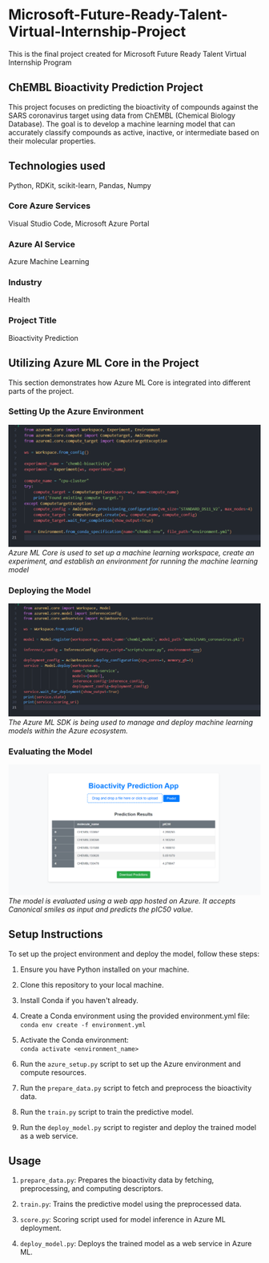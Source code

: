 # Microsoft-Future-Ready-Talent-Virtual-Internship-Project

This is the final project created for Microsoft Future Ready Talent Virtual Internship Program

## ChEMBL Bioactivity Prediction Project

This project focuses on predicting the bioactivity of compounds against the SARS coronavirus target using data from ChEMBL (Chemical Biology Database). The goal is to develop a machine learning model that can accurately classify compounds as active, inactive, or intermediate based on their molecular properties.

## Technologies used
Python, RDKit, scikit-learn, Pandas, Numpy

### Core Azure Services
Visual Studio Code, Microsoft Azure Portal

### Azure AI Service
Azure Machine Learning

### Industry
Health

### Project Title
Bioactivity Prediction

## Utilizing Azure ML Core in the Project
This section demonstrates how Azure ML Core is integrated into different parts of the project.

### Setting Up the Azure Environment
![Azure Setup](images/azure_setup.png)
*Azure ML Core is used to set up a machine learning workspace, create an experiment, and establish an environment for running the machine learning model*

### Deploying the Model
![Model Deployment](images/deploy_model.png)
*The Azure ML SDK is being used to manage and deploy machine learning models within the Azure ecosystem.*

### Evaluating the Model
![Model Evaluation](images/predicted.png)
*The model is evaluated using a web app hosted on Azure. It accepts Canonical smiles as input and predicts the pIC50 value.*

## Setup Instructions
To set up the project environment and deploy the model, follow these steps:

1. Ensure you have Python installed on your machine.

2. Clone this repository to your local machine.

3. Install Conda if you haven't already.

4. Create a Conda environment using the provided environment.yml file:<br>
```conda env create -f environment.yml```

5. Activate the Conda environment:<br>
```conda activate <environment_name>```

6. Run the ```azure_setup.py``` script to set up the Azure environment and compute resources.

7. Run the ```prepare_data.py``` script to fetch and preprocess the bioactivity data.

8. Run the ```train.py``` script to train the predictive model.

9. Run the ```deploy_model.py``` script to register and deploy the trained model as a web service.

## Usage
1. ```prepare_data.py```: Prepares the bioactivity data by fetching, preprocessing, and computing descriptors.

2. ```train.py```: Trains the predictive model using the preprocessed data.

3. ```score.py```: Scoring script used for model inference in Azure ML deployment.

4. ```deploy_model.py```: Deploys the trained model as a web service in Azure ML.